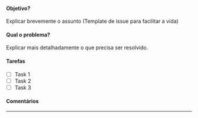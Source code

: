 #### Objetivo? 
Explicar brevemente o assunto (Template de issue para facilitar a vida)

#### Qual o problema?
Explicar mais detalhadamente o que precisa ser resolvido.

#### Tarefas 
- [ ] Task 1
- [ ] Task 2
- [ ] Task 3

#### Comentários 
---------------
